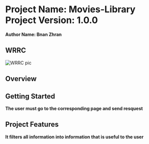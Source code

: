 # Project Name: Movies-Library Project Version: 1.0.0

**Author Name: Bnan Zhran**

## WRRC
![WRRC pic](./assest/Capture2.PNG)

## Overview

## Getting Started
<!-- What are the steps that a user must take in order to build this app on their own machine and get it running? -->
**The user must go to the corresponding page and send resquest**
## Project Features
<!-- What are the features included in you app -->
**It filters all information into information that is useful to the user**